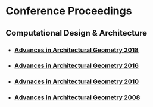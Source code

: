 # Conference Proceedings

## Computational Design & Architecture

* ### [Advances in Architectural Geometry 2018](https://research.chalmers.se/publication/504188/file/504188_Fulltext.pdf)
* ### [Advances in Architectural Geometry 2016](https://vdf.ch/index.php?route=product/product/download&eoa_id=9082&product_id=2001)
* ### [Advnaces in Architectural Geometry 2010](https://ia800805.us.archive.org/12/items/AdvancesInArchitecturalGeometry2010/Advances%20in%20architectural%20geometry%202010.pdf)
* ### [Advances in Architectural Geometry 2008](https://www.researchgate.net/publication/303519074_Advances_in_Architectural_Geometry_Conference_Proceedings_2008/download)
